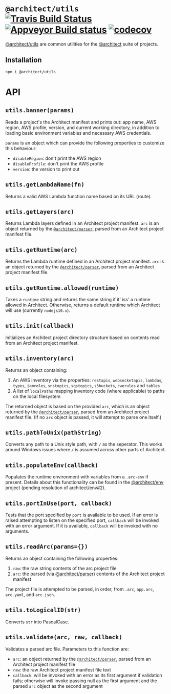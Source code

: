 # `@architect/utils` [![Travis Build Status](https://travis-ci.com/architect/utils.svg?branch=master)](https://travis-ci.com/architect/utils) [![Appveyor Build status](https://ci.appveyor.com/api/projects/status/dooe6ku7k0x83bud/branch/master?svg=true)](https://ci.appveyor.com/project/ArchitectCI/utils/branch/master) [![codecov](https://codecov.io/gh/architect/utils/branch/master/graph/badge.svg)](https://codecov.io/gh/architect/utils)

[@architect/utils][npm] are common utilities for the [@architect][arc] suite of projects.

## Installation

    npm i @architect/utils

# API

## `utils.banner(params)`

Reads a project's the Architect manifest and prints out: app name, AWS region, AWS profile, version, and current working directory, in addition to loading basic environment variables and necessary AWS credentials.

`params` is an object which can provide the following properties to customize this behaviour:

- `disableRegion`: don't print the AWS region
- `disableProfile`: don't print the AWS profile
- `version`: the version to print out


## `utils.getLambdaName(fn)`

Returns a valid AWS Lambda function name based on its URL (route).


## `utils.getLayers(arc)`

Returns Lambda layers defined in an Architect project manifest. `arc` is an object returned by the [`@architect/parser`][parser], parsed from an Architect project manifest file.


## `utils.getRuntime(arc)`

Returns the Lambda runtime defined in an Architect project manifest. `arc` is an object returned by the [`@architect/parser`][parser], parsed from an Architect project manifest file.


## `utils.getRuntime.allowed(runtime)`

Takes a `runtime` string and returns the same string if it' iss' a runtime allowed in Architect. Otherwise, returns a default runtime which Architect will use (currently `nodejs10.x`).


## `utils.init(callback)`

Initializes an Architect project directory structure based on contents read from an Architect project manifest.


## `utils.inventory(arc)`

Returns an object containing:

1. An AWS inventory via the properties: `restapis`, `websocketapis`, `lambdas`,
   `types`, `iamroles`, `snstopics`, `sqstopics`, `s3buckets`, `cwerules` and
   `tables`
2. A list of `localPaths` mapping inventory code (where applicable) to paths on
   the local filesystem

The returned object is based on the provided `arc`, which is an object returned by the [`@architect/parser`][parser], parsed from an Architect project manifest file. (If no `arc` object is passed, it will attempt to parse one itself.)


## `utils.pathToUnix(pathString)`

Converts any path to a Unix style path, with `/` as the seperator. This works around Windows issues where `/` is assumed across other parts of Architect.


## `utils.populateEnv(callback)`

Populates the runtime environment with variables from a `.arc-env` if present. Details about this functionality can be found in the [@architect/env][env] project (pending resolution of architect/env#2).


## `utils.portInUse(port, callback)`

Tests that the port specified by `port` is available to be used. If an error is raised attempting to listen on the specified port, `callback` will be invoked with an error argument. If it is available, `callback` will be invoked with no arguments.


## `utils.readArc(params={})`

Returns an object containing the following properties:

1. `raw`: the raw string contents of the arc project file
2. `arc`: the parsed (via [@architect/parser][parser]) contents of the Architect project manifest

The project file is attempted to be parsed, in order, from `.arc`, `app.arc`, `arc.yaml`, and `arc.json`.


## `utils.toLogicalID(str)`

Converts `str` into PascalCase.


## `utils.validate(arc, raw, callback)`

Validates a parsed arc file. Parameters to this function are:

- `arc`: an object returned by the [`@architect/parser`][parser], parsed from an Architect project manifest file
- `raw`: the raw Architect project manifest file text
- `callback`: will be invoked with an error as its first argument if validation fails; otherwise will invoke passing null as the first argument and the parsed `arc` object as the second argument


[arc]: https://github.com/architect
[npm]: https://www.npmjs.com/package/@architect/utils
[env]: https://github.com/architect/env
[parser]: https://www.npmjs.com/package/@architect/parser

